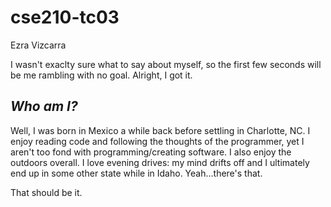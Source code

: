 # cse210-tc03

Ezra Vizcarra

I wasn't exaclty sure what to say about myself, so the first few seconds will be me rambling with no goal. Alright, I got it.

## _Who am I?_
Well, I was born in Mexico a while back before settling in Charlotte, NC. I enjoy reading code and following the thoughts of the programmer, yet I aren't too fond with programming/creating software. I also enjoy the outdoors overall. I love evening drives: my mind drifts off and I ultimately end up in some other state while in Idaho. Yeah...there's that.

That should be it.
